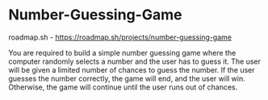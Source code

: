 # Number-Guessing-Game
roadmap.sh - https://roadmap.sh/projects/number-guessing-game

You are required to build a simple number guessing game where the computer randomly selects a number and the user has to guess it. The user will be given a limited number of chances to guess the number. 
If the user guesses the number correctly, the game will end, and the user will win. Otherwise, the game will continue until the user runs out of chances.
